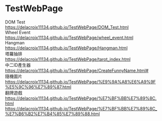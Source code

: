 # TestWebPage
DOM Test<br>
https://delacroix11134.github.io/TestWebPage/DOM_Test.html<br>
Wheel Event<br>
https://delacroix11134.github.io/TestWebPage/wheel_event.html<br>
Hangman<br>
https://delacroix11134.github.io/TestWebPage/Hangman.html<br>
塔羅抽排<br>
https://delacroix11134.github.io/TestWebPage/tarot_index.html<br>
中二ID產生器<br>
https://delacroix11134.github.io/TestWebPage/CreateFunnyName.html#<br>
隨機圖片<br>
https://delacroix11134.github.io/TestWebPage/%E9%9A%A8%E6%A9%9F%E5%9C%96%E7%89%87.html<br>
翻牌遊戲<br>
https://delacroix11134.github.io/TestWebPage/%E7%BF%BB%E7%89%8C.html<br>
https://delacroix11134.github.io/TestWebPage/%E7%BF%BB%E7%89%8C_%E7%B6%B2%E7%B4%85%E7%89%88.html<br>
